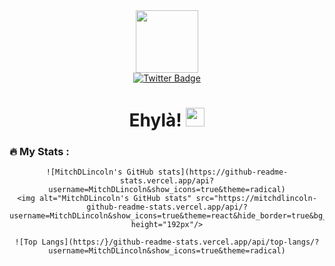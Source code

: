 <div id="header" align="center">
  <img src="https://media.giphy.com/media/lP8xu5t2DLGG045H8F/giphy.gif" width="100"/>
  <div id="badges">
    <a href="https://twitter.com/mitchdlincoln">
      <img src="https://img.shields.io/badge/Twitter-blue?style=for-the-badge&logo=twitter&logoColor=white" alt="Twitter Badge"/>
    </a>
  </div>
  <img src="https://komarev.com/ghpvc/?username=MitchDLincoln&style=plastic&color=red" alt=""/>
  <h1>
    Ehyl&agrave! 
    <img src="https://media.giphy.com/media/hvRJCLFzcasrR4ia7z/giphy.gif" width="30px"/>
  </h1>
</div>


### :fire: My Stats :

<div id="footer" align="center">
  <div id="stats">
    
    
    ![MitchDLincoln's GitHub stats](https://github-readme-stats.vercel.app/api?username=MitchDLincoln&show_icons=true&theme=radical)
    <img alt="MitchDLincoln's GitHub stats" src="https://mitchdlincoln-github-readme-stats.vercel.app/api/?username=MitchDLincoln&show_icons=true&theme=react&hide_border=true&bg_color=1F222E&title_color=F85D7F&icon_color=F8D866" height="192px"/>
    
    
  </div>
  
  <div id="languages">
    
    
    ![Top Langs](https:/}/github-readme-stats.vercel.app/api/top-langs/?username=MitchDLincoln&show_icons=true&theme=radical)
    
    
  </div>
</div>
